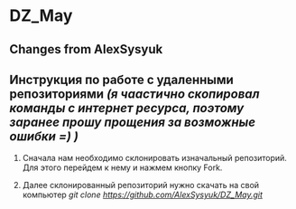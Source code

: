 # DZ_May

## Changes from AlexSysyuk    

## __Инструкция по работе с удаленными репозиториями__ *(я чаастично скопировал команды с интернет ресурса, поэтому заранее прошу прощения за возможные ошибки =) )*

1. Сначала нам необходимо склонировать изначальный репозиторий. Для этого перейдем к нему и нажмем кнопку Fork.

2. Далее склонированный репозиторий нужно скачать на свой компьютер
*git clone https://github.com/AlexSysyuk/DZ_May.git*

